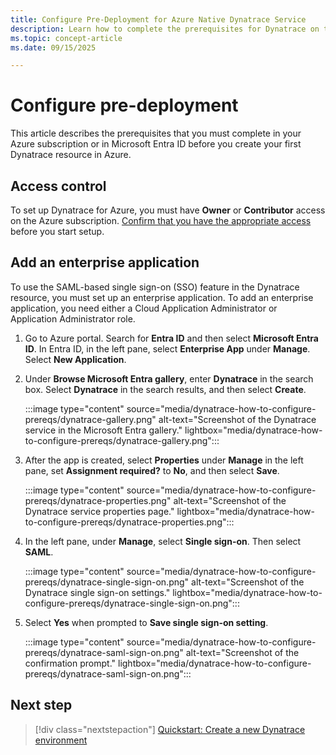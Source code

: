 ```yaml
---
title: Configure Pre-Deployment for Azure Native Dynatrace Service
description: Learn how to complete the prerequisites for Dynatrace on the Azure portal. 
ms.topic: concept-article
ms.date: 09/15/2025

---
```


# Configure pre-deployment

This article describes the prerequisites that you must complete in your Azure subscription or in Microsoft Entra ID before you create your first Dynatrace resource in Azure.

## Access control

To set up Dynatrace for Azure, you must have **Owner** or **Contributor** access on the Azure subscription. [Confirm that you have the appropriate access](../../role-based-access-control/check-access.md) before you start setup.

## Add an enterprise application

To use the SAML-based single sign-on (SSO) feature in the Dynatrace resource, you must set up an enterprise application. To add an enterprise application, you need either a Cloud Application Administrator or Application Administrator role.

1. Go to Azure portal. Search for **Entra ID** and then select **Microsoft Entra ID**. In Entra ID, in the left pane, select  **Enterprise App** under **Manage**. Select **New Application**.

1. Under **Browse Microsoft Entra gallery**, enter **Dynatrace** in the search box. Select **Dynatrace** in the search results, and then select **Create**.

    :::image type="content" source="media/dynatrace-how-to-configure-prereqs/dynatrace-gallery.png" alt-text="Screenshot of the Dynatrace service in the Microsoft Entra gallery." lightbox="media/dynatrace-how-to-configure-prereqs/dynatrace-gallery.png":::

1. After the app is created, select **Properties** under **Manage** in the left pane, set **Assignment required?** to **No**, and then select **Save**.

    :::image type="content" source="media/dynatrace-how-to-configure-prereqs/dynatrace-properties.png" alt-text="Screenshot of the Dynatrace service properties page." lightbox="media/dynatrace-how-to-configure-prereqs/dynatrace-properties.png":::

1. In the left pane, under **Manage**, select **Single sign-on**. Then select **SAML**.

    :::image type="content" source="media/dynatrace-how-to-configure-prereqs/dynatrace-single-sign-on.png" alt-text="Screenshot of the Dynatrace single sign-on settings." lightbox="media/dynatrace-how-to-configure-prereqs/dynatrace-single-sign-on.png":::

1. Select **Yes** when prompted to **Save single sign-on setting**.

   :::image type="content" source="media/dynatrace-how-to-configure-prereqs/dynatrace-saml-sign-on.png" alt-text="Screenshot of the confirmation prompt." lightbox="media/dynatrace-how-to-configure-prereqs/dynatrace-saml-sign-on.png":::

## Next step

> [!div class="nextstepaction"]
> [Quickstart: Create a new Dynatrace environment](dynatrace-create.md)

    
